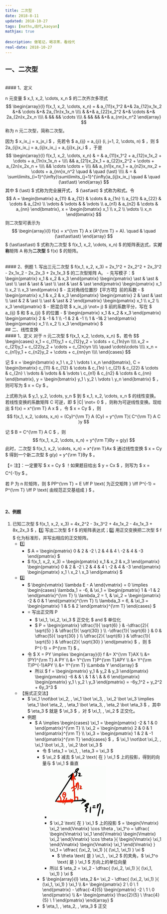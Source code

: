 ```yaml
---
title: 二次型
date: 2018-8-11
updated: 2018-10-27
tags: [maths,线代,kaoyan]
mathjax: true

description: 做笔记，喝凉茶，看线代
real-date: 2018-10-27
---
```


## 一、二次型


<br>
#### 1、定义

n 元变量 $ x_1, x_2, \cdots, x_n $ 的二次齐次多项式
$$
\begin{array}{l}
  f(x_1, x_2, \cdots, x_n) = & a_{11}x_1^2 &+& 2a_{12}x_1x_2 &+& \cdots &+& 2a_{1n}x_1x_n \\\\
  & &+& a_{22}x_2^2 &+& \cdots &+& 2a_{2n}x_2x_n \\\\
  & && && \cdots \\\\
  & && && &+& a_{nn}x_n^2
\end{array}
$$
称为 n 元二次型，简称二次型。

因为 $ x_ix_j = x_jx_i $ ，先若令 $ a_{ij} = a_{ji} (i, j=1, 2, \cdots, n) $ ，则 $ 2a_{ij}x_ix_j = a_{ij}x_ix_j + a_{ji}x_jx_i $ ，于是
$$
\begin{array}{l}
  f(x_1, x_2, \cdots, x_n) 
  & = 
    & a_{11}x_1^2 + a_{12}x_1x_2 + \cdots + a_{1n}x_1x_n + \\\\ 
    && a_{21}x_2x_1 + a_{22}x_2^2 + \cdots + a_{2n}x_2x_n + \\\\ 
    && \cdots \cdots + \\\\ 
    && a_{n1}x_nx_1 + a_{n2}x_nx_2 + \cdots + a_{nn}x_n^2 \quad & \quad (\ast) \\\\
  & = 
    & \sum\limits_{i=1}^{\infty}\sum\limits_{j=1}^{\infty}a_{ij}x_ix_j \quad & \quad (\ast\ast)
\end{array}
$$
其中 $ (\ast) $ 式称为完全展开式， $ (\ast\ast) $ 式称为和式。令
$$
A = 
\begin{bmatrix} 
  a_{11} & a_{12} & \cdots & a_{1n} \\ 
  a_{21} & a_{22} & \cdots & a_{2n} \\
  \vdots & \vdots & & \vdots \\
  a_{n1} & a_{n2} & \cdots & a_{nn}
\end{bmatrix}, 
x = 
\begin{bmatrix} 
  x_1 \\ x_2 \\ \vdots \\ x_n
\end{bmatrix}
$$
则二次型可表示为
$$
\begin{array}{l} 
  f(x) = x^{\rm T} A x (A^{\rm T} = A). \quad & \quad (\ast\ast\ast)
\end{array}
$$
$ (\ast\ast\ast) $ 式称为二次型 $ f(x_1, x_2, \cdots, x_n) $ 的矩阵表达式，实**对称**矩阵 A 称为**二次型** $ f(x) $ 的矩阵。


<br>
#### 2、例题
1. 写出三元二次型 $ f(x_1, x_2, x_3) = 2x_1^2 + 2x_2^2 + 2x_3^2 - 2x_1x_2 - 2x_2x_3 + 2x_1x_3 $ 的二次型矩阵 A。
   - 先写模子：$ \begin{pmatrix} x_1 & x_2 & x_3 \end{pmatrix} \begin{pmatrix} \ast & \ast & \ast \\ \ast & \ast & \ast \\ \ast & \ast & \ast \end{pmatrix} \begin{pmatrix} x_1 \\ x_2 \\ x_3 \end{pmatrix} $ 
   - 主对角线位置抄【平方项】前的系数
     - $ \begin{pmatrix} x_1 & x_2 & x_3 \end{pmatrix} \begin{pmatrix} 2 & \ast & \ast \\ \ast & 2 & \ast \\ \ast & \ast & 2 \end{pmatrix} \begin{pmatrix} x_1 \\ x_2 \\ x_3 \end{pmatrix} $ 
   - 把混合项 $ x_ix_j(i \not= j) $ 前的系数平分，写在 $ a_{ij} $ 和 $ a_{ji} $ 的位置
     - $ \begin{pmatrix} x_1 & x_2 & x_3 \end{pmatrix} \begin{pmatrix} 2 & -1 & 1 \\ -1 & 2 & -1 \\ 1 & -1& 2 \end{pmatrix} \begin{pmatrix} x_1 \\ x_2 \\ x_3 \end{pmatrix} $ 


<br>
## 二、线性变换


<br>
#### 1、定义
对于 n 元二次型 $ f(x_1, x_2, \cdots, x_n) $，若令
$$
\begin{cases}
  x_1 = c_{11}y_1 + c_{12}y_2 + \cdots + c_{1n}yn \\\\
  x_2 = c_{21}y_1 + c_{22}y_2 + \cdots + c_{2n}yn \\\\
  \quad \cdots\cdots \\\\
  x_n = c_{n1}y_1 + c_{n2}y_2 + \cdots + c_{nn}yn \\\\
\end{cases}
$$

记 $ x = \begin{bmatrix} x_1 \\ x_2 \\ \vdots \\ x_n \end{bmatrix}, C = \begin{bmatrix} c_{11} & c_{12} & \cdots & c_{1n} \\ c_{21} & c_{22} & \cdots & c_{2n} \\ \vdots & \vdots & & \vdots \\ c_{n1} & c_{n2} & \cdots & c_{nn} \end{bmatrix}, y = \begin{bmatrix} y_1 \\ y_2 \\ \vdots \\ y_n \end{bmatrix} $ ，则可写为 $ x = Cy $ 。

上式称为从 $ y_1, y_2, \cdots, y_n $ 到 $ x_1, x_2, \cdots, x_n $ 的线性变换。若线性变换的系数矩阵 C 可逆，即 $ |C| \not= 0 $ ，则称为可逆线性变换。现给出 $ f(x) = x^{\rm T} A x $ ，令 $ x = Cy $ ，则
$$
f(x_1, x_2, \cdots, x_n) = (Cy)^{\rm T} A (Cy) = y^{\rm T}( C^{\rm T} A C )y
$$

记 $ B = C^{\rm T} A C $ ，则
$$
f(x_1, x_2, \cdots, x_n) = y^{\rm T}By = g(y)
$$
此时，二次型 $ f(x_1, x_2, \cdots, x_n) = x^{\rm T}Ax $ 通过线性变换 $ x = Cy $ 得到一个新二次型 $ g(y) = y^{\rm T}By $ 。

【:star: 注】：一定要写 $ x = Cy $ ！如果题目给出 $ y = Cx $ ，则写为 $ x = C^{-1}y $ 。

若 P 为 n 阶矩阵，则 $ PP^{\rm T} = E \iff P \text{ 为正交矩阵 } \iff P^{-1} = P^{\rm T} \iff P \text{ 由规范正交基组成 } $ 。 

<br>

#### 2、例题

1. 已知二次型 $ f(x_1, x_2, x_3) = 4x_2^2 - 3x_3^2 + 4x_1x_2 - 4x_1x_3 + 8x_2x_3 $ ，1️⃣ 写出二次型 $ f $ 的矩阵表达式；2️⃣ 用正交变换把二次型 $ f $ 化为标准形，并写出相应的正交矩阵。
   - 1️⃣ 
     - $ A = \begin{pmatrix} 0 & 2 & -2 \\ 2 & 4 & 4 \\ -2 & 4 & -3 \end{pmatrix} $ 
     - $ f(x_1, x_2, x_3) = \begin{pmatrix} x_1 & x_2 & x_3 \end{pmatrix} \begin{pmatrix} 0 & 2 & -2 \\ 2 & 4 & 4 \\ -2 & 4 & -3 \end{pmatrix} \begin{pmatrix} x_1 \\ x_2 \\ x_3 \end{pmatrix} $ 
   - 2️⃣ 
     - $ \begin{vmatrix} \lambda E - A \end{vmatrix} = 0 \implies \begin{cases} \lambda_1 = -6, & \xi_1 = \begin{pmatrix} 1 & -1 & 2 \end{pmatrix}^{\rm T} \\\\ \lambda_2 = 1, & \xi_2 = \begin{pmatrix} -2 & 0 & 1 \end{pmatrix}^{\rm T} \\\\ \lambda_3 = 6, & \xi_3 = \begin{pmatrix} 1 & 5 & 2 \end{pmatrix}^{\rm T} \end{cases} $ 
     - :star: 写出正交阵 P
       - $ \xi_1, \xi_2, \xi_3 $ 正交化 $ and $ 单位化
       - $ P = \begin{pmatrix} \dfrac{1}{ \sqrt{6} } & -\dfrac{2}{ \sqrt{5} } & \dfrac{1}{ \sqrt{30} } \\\\ -\dfrac{1}{ \sqrt{6} } & 0 & \dfrac{5}{ \sqrt{30} } \\\\ \dfrac{2}{ \sqrt{6} } & \dfrac{1}{ \sqrt{5} } & \dfrac{2}{ \sqrt{30} } \end{pmatrix} $ ，则 $ P^{-1} = P^{\rm T} $ 。
     - 令 $ X = PY \implies \begin{array}{l} f &= X^{\rm T}AX \\\\ &= (PY)^{\rm T} A PY \\\\ &= Y^{\rm T}P^{\rm T}APY \\\\ &= Y^{\rm T}P^{-1}APY \\\\ &= Y^{\rm T} \Lambda Y \end{array} $
       - 所以 $ f = \begin{pmatrix} y_1 & y_2 & y_3 \end{pmatrix} \begin{pmatrix} -6 & & \\ & 1 & \\ & & 6 \end{pmatrix} \begin{pmatrix} y_1 \\ y_2 \\ y_3 \end{pmatrix} = -6y_1^2 + y_2^2 + 6y_3^3 $
   - 【施式正交法】
     - $ \xi_1 \not\bot \xi_2, \, \xi_1 \bot \xi_3, \, \xi_2 \bot \xi_3 \implies \eta_1 \bot \eta_2, \, \eta_1 \bot \eta_3, \, \eta_2 \bot \eta_3 $ ，其中 $ \eta_3 $ 就是 $ \xi_3 $ ，对 $ \xi_1, \, \xi_2 $ 正交化。
     - 例题
       - $ A \implies \begin{cases} \xi_1 = \begin{pmatrix} -2 & 1 & 0 \end{pmatrix}^{\rm T} \\\\ \xi_2 = \begin{pmatrix} 2 & 0 & 1 \end{pmatrix}^{\rm T} \\\\ \xi_3 = \begin{pmatrix} 1 & 2 & -1 \end{pmatrix}^{\rm T} \end{cases} $ ，$ \xi_1 \not\bot \xi_2, \, \xi_1 \bot \xi_3, \, \xi_2 \bot \xi_3 $ 
         - 令 $ \eta_1 = \xi_1, \, \eta_3 = \xi_3 $ 
         - $ \xi_2 $ 减去 $ \xi_2 \text{ 在 } \xi_1 $ 上的投影，得到的向量与 $ \xi_1 $ 垂直
           - <img src="./images/11-2.2 向量正交化.png" width="50%">
           - $ \xi_2 \text{ 在 } \xi_1 $ 上的投影 $ = \begin{Vmatrix} \xi_2 \end{Vmatrix} \cos \theta \, \xi_1^o = \dfrac{ \begin{Vmatrix} \xi_1 \end{Vmatrix} \begin{Vmatrix} \xi_2 \end{Vmatrix} \cos \theta }{ \begin{Vmatrix} \xi_1 \end{Vmatrix} \begin{Vmatrix} \xi_1 \end{Vmatrix} } \xi_1 = \dfrac{ (\xi_2, \xi_1) }{ (\xi_1, \xi_1) } \xi $ 
             - $ \theta \text{ 是 } \xi_1, \, \xi_2 $ 的夹角，$ \xi_1^o \text{ 是 } \xi_1 $ 方向上的单位向量 
           - 所以 $ \eta_2 = \xi_2 - \dfrac{ (\xi_2, \xi_1) }{ (\xi_1, \xi_1) } \xi $ 
         - $ \begin{array}{l}  \eta_2 &= \xi_2 - \dfrac{ (\xi_2, \xi_1) }{ (\xi_1, \xi_1) } \xi_1 \\\\ &= \begin{pmatrix} 2 \\ 0 \\ 1 \end{pmatrix} - \dfrac{-4}{5} \begin{pmatrix} -2 \\ 1 \\ 0 \end{pmatrix} \\\\ &= \begin{pmatrix} \frac{2}{5} \\ \frac{4}{5} \\ 1 \end{pmatrix} \end{array} $
         - $ \eta_1, \, \eta_2, \, \eta_3 $ 正交 









